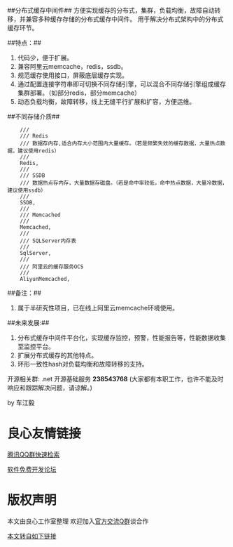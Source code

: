 ##分布式缓存中间件##
  方便实现缓存的分布式，集群，负载均衡，故障自动转移，并兼容多种缓存存储的分布式缓存中间件。 用于解决分布式架构中的分布式缓存环节。

##特点：##
 1. 代码少，便于扩展。
 2. 兼容阿里云memcache，redis，ssdb。
 3. 规范缓存使用接口，屏蔽底层缓存实现。
 4. 通过配置连接字符串即可切换不同存储引擎，可以混合不同存储引擎组成缓存集群部署。（如部分redis，部分memcache）
 5. 动态负载均衡，故障转移，线上无缝平行扩展和扩容，方便运维。

##不同存储介质##
       

        ///  
        /// Redis 
        /// 数据存内存,适合内存大小范围内大量缓存。（若是频繁失效的缓存数据，大量热点数据，建议使用redis）
        ///  
        Redis,
        ///  
        /// SSDB
        /// 数据热点存内存，大量数据存磁盘。（若是命中率较低，命中热点数据，大量冷数据，建议使用ssdb）
        ///  
        SSDB,
        ///  
        /// Memcached
        ///  
        Memcached,
        ///  
        /// SQLServer内存表
        ///  
        SqlServer,
        ///  
        /// 阿里云的缓存服务OCS
        ///  
        AliyunMemcached,

##备注：##
 1. 属于半研究性项目，已在线上阿里云memcache环境使用。

##未来发展:##
 1. 分布式缓存中间件平台化，实现缓存监控，预警，性能报告等，性能数据收集至监控平台。
 2. 扩展分布式缓存的其他特点。
 3. 环形一致性hash对负载均衡和故障转移的支持。  

开源相关群: .net 开源基础服务 **238543768** 
(大家都有本职工作，也许不能及时响应和跟踪解决问题，请谅解。)

by 车江毅


 # 良心友情链接

[腾讯QQ群快速检索](http://u.720life.cn/s/8cf73f7c)

[软件免费开发论坛](http://u.720life.cn/s/bbb01dc0)

# 版权声明 

本文由良心工作室整理 欢迎加入[官方交流Q群](https://u.720life.cn/s/f2316816)谈合作

[本文转自如下链接](http://u.720life.cn/g/2e71d0f0a5c601172267ba20d3a43c6ed227199f9c383dbf787c94de502d6b571d8790d026fdc2526d3b93798c44db71eb6cfeb2e24ab18463d950d7e7ed8b3d276cb3afa2347392a8fc037fa9fde7c6)